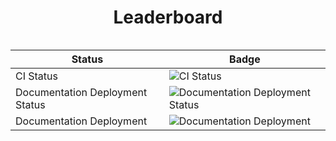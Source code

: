 <div align="center">
  <h1>Leaderboard</h1>

  <table style="display: inline-block;" >
    <thead>
      <tr>
        <th>Status</th>
        <th>Badge</th>
      </tr>
    </thead>
    <tbody>
      <tr>
        <td>CI Status</td>
        <td><img src="https://github.com/arxkdev/Leaderboard/actions/workflows/ci.yaml/badge.svg" alt="CI Status" /></td>
      </tr>
      <tr>
        <td>Documentation Deployment Status</td>
        <td><img src="https://github.com/arxkdev/Leaderboard/actions/workflows/docs.yaml/badge.svg" alt="Documentation Deployment Status" /></td>
      </tr>
      <tr>
        <td>Documentation Deployment</td>
        <td><img src="https://github.com/arxkdev/Leaderboard/actions/workflows/pages/pages-build-deployment/badge.svg" alt="Documentation Deployment" /></td>
      </tr>
    </tbody>
  </table>
</div>